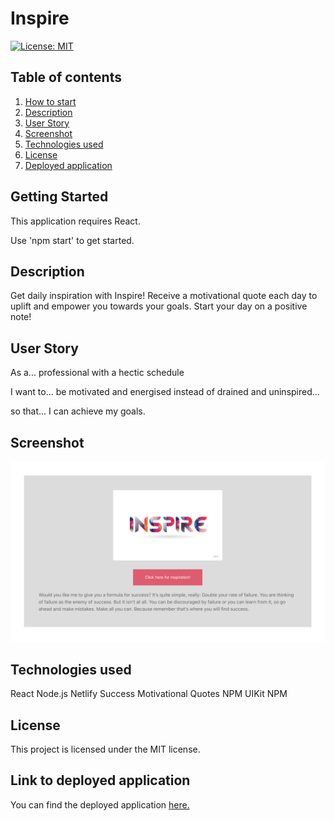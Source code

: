 # Inspire

  [![License: MIT](https://img.shields.io/badge/License-MIT-yellow.svg)](https://opensource.org/licenses/MIT)<br>

## Table of contents
1. [How to start](#toc-howtostart)
2. [Description](#toc-description)
3. [User Story](#toc-userstory)
4. [Screenshot](#toc-screenshot)
5. [Technologies used](#toc-technologies)
6. [License](#toc-license)
7. [Deployed application](#toc-deploy)


## Getting Started <a name="toc-howtostart"></a>
This application requires React.

Use 'npm start' to get started.

## Description <a name="toc-description"></a>

Get daily inspiration with Inspire! Receive a motivational quote each day to uplift and empower you towards your goals. Start your day on a positive note!


## User Story <a name="toc-userstory"></a>

As a... professional with a hectic schedule

I want to... be motivated and energised instead of drained and uninspired...

so that... I can achieve my goals.

## Screenshot <a name="toc-screenshot"></a>

![screenshot of the inspire application](./public/app-screenshot.png)

## Technologies used <a name="toc-technologies"></a>

React
Node.js
Netlify
Success Motivational Quotes NPM
UIKit NPM

## License <a name="toc-license"></a>

This project is licensed under the MIT license.

## Link to deployed application <a name="toc-deploy"></a>

You can find the deployed application [here.](https://inspire-today.netlify.app/)
